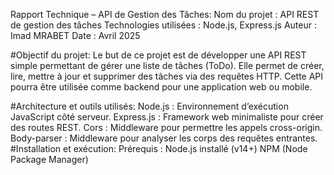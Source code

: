 Rapport Technique – API de Gestion des Tâches:
Nom du projet : API REST de gestion des tâches
Technologies utilisées : Node.js, Express.js
Auteur : Imad MRABET
Date : Avril 2025

#Objectif du projet:
    Le but de ce projet est de développer une API REST simple permettant de gérer une liste de tâches (ToDo). Elle permet de créer, lire, mettre à jour et supprimer des tâches via des requêtes HTTP. Cette API pourra être utilisée comme backend pour une application web ou mobile.

#Architecture et outils utilisés:
   Node.js : Environnement d’exécution JavaScript côté serveur.
   Express.js : Framework web minimaliste pour créer des routes REST.
   Cors : Middleware pour permettre les appels cross-origin.
   Body-parser : Middleware pour analyser les corps des requêtes entrantes.
#Installation et exécution:
   Prérequis :
   Node.js installé (v14+)
   NPM (Node Package Manager)



